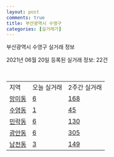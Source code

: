 ```yaml
---
layout: post
comments: true
title: 부산광역시 수영구
categories: [실거래가]
---
```


부산광역시 수영구 실거래 정보

2021년 06월 20일 등록된 실거래 정보: 22건

<script type="text/javascript">
  google.charts.load('current', {'packages':['corechart']});
  google.charts.setOnLoadCallback(drawChart);

  function drawChart() {
    var data = google.visualization.arrayToDataTable([['거래일', '매매', '전월세', '전매'], ['2021-02', 0, 7, 0], ['2021-03', 13, 52, 0], ['2021-04', 114, 124, 2], ['2021-05', 190, 159, 11], ['2021-06', 53, 70, 2]]);

    var options = {
      title: '최근 유형별 거래량 추이',
      legend: { position: 'bottom' }
    };

    var chart = new google.visualization.LineChart(document.getElementById('columnchart_material'));
    chart.draw(data, (options));
  }
</script>

<div id="columnchart_material" style="width: 450px; margin-left: -35px"></div>
<br>
<table class="sortable">
  <tr>
    <td>지역</td>
    <td>오늘 실거래</td>
    <td>2주간 실거래</td>
  </tr>

  
  <tr class="item">
    <td><a href="2650010100.html">망미동</a></td>
    <td><a href="2650010100.html">6</a></td>
    <td><a href="2650010100.html">168</a></td>
  </tr>
    

  <tr class="item">
    <td><a href="2650010200.html">수영동</a></td>
    <td><a href="2650010200.html">1</a></td>
    <td><a href="2650010200.html">45</a></td>
  </tr>
    

  <tr class="item">
    <td><a href="2650010300.html">민락동</a></td>
    <td><a href="2650010300.html">6</a></td>
    <td><a href="2650010300.html">130</a></td>
  </tr>
    

  <tr class="item">
    <td><a href="2650010400.html">광안동</a></td>
    <td><a href="2650010400.html">6</a></td>
    <td><a href="2650010400.html">305</a></td>
  </tr>
    

  <tr class="item">
    <td><a href="2650010500.html">남천동</a></td>
    <td><a href="2650010500.html">3</a></td>
    <td><a href="2650010500.html">149</a></td>
  </tr>
    


</table>


    
